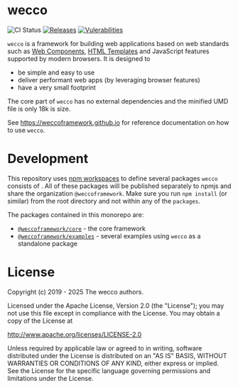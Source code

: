 # wecco

![CI Status][ci-img-url] 
[![Releases][release-img-url]][release-url]
[![Vulerabilities][vulnerabilities-img-url]][vulnerabilities-url]

[ci-img-url]: https://github.com/weccoframework/wecco/workflows/CI/badge.svg
[release-img-url]: https://img.shields.io/github/v/release/weccoframework/wecco.svg
[release-url]: https://github.com/weccoframework/wecco/releases
[vulnerabilities-url]: https://snyk.io/test/github/weccoframework/wecco
[vulnerabilities-img-url]: https://snyk.io/test/github/weccoframework/wecco/badge.svg

`wecco` is a framework for building web applications based on web standards such as 
[Web Components](https://www.webcomponents.org/), 
[HTML Templates](https://developer.mozilla.org/de/docs/Web/HTML/Element/template) 
and JavaScript features supported by modern browsers. It is designed to

* be simple and easy to use
* deliver performant web apps (by leveraging browser features)
* have a very small footprint

The core part of `wecco` has no external dependencies and the minified UMD file is only 18k is size.

See https://weccoframework.github.io for reference documentation on how to use `wecco`.

# Development

This repository uses [npm workspaces](https://docs.npmjs.com/cli/v9/using-npm/workspaces?v=true#using-workspaces)
to define several packages `wecco` consists of . All of these packages will be published separately to npmjs
and share the organization `@weccoframework`. Make sure you run `npm install` (or similar) from the root
directory and not within any of the `packages`.

The packages contained in this monorepo are:

* [`@weccoframework/core`](./packages/core) - the core framework
* [`@weccoframework/examples`](./packages/examples) - several examples using `wecco` as a standalone package

# License

Copyright (c) 2019 - 2025 The wecco authors.

Licensed under the Apache License, Version 2.0 (the "License");
you may not use this file except in compliance with the License.
You may obtain a copy of the License at

http://www.apache.org/licenses/LICENSE-2.0

Unless required by applicable law or agreed to in writing, software
distributed under the License is distributed on an "AS IS" BASIS,
WITHOUT WARRANTIES OR CONDITIONS OF ANY KIND, either express or implied.
See the License for the specific language governing permissions and
limitations under the License.
